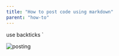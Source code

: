 ```yaml
---
title: "How to post code using markdown"
parent: "how-to"
---
```


use backticks `

![posting](//discourse-user-assets.s3.amazonaws.com/original/2X/d/dfbf7e498cc825f0c6f35cf850d512f6c5a5f5b6.png)
